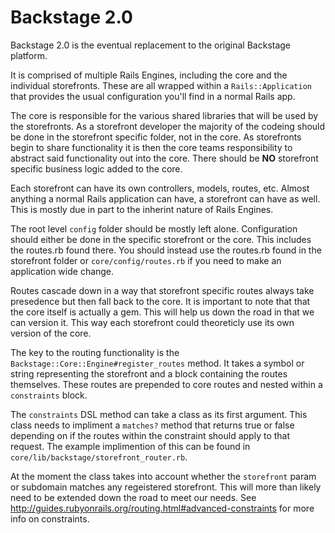 Backstage 2.0
=============

Backstage 2.0 is the eventual replacement to the original Backstage platform.

It is comprised of multiple Rails Engines, including the core and the individual
storefronts. These are all wrapped within a `Rails::Application` that provides
the usual configuration you'll find in a normal Rails app.

The core is responsible for the various shared libraries that will be used by
the storefronts. As a storefront developer the majority of the codeing should be
done in the storefront specific folder, not in the core. As storefronts begin to
share functionality it is then the core teams responsibility to abstract said
functionality out into the core. There should be __NO__ storefront specific
business logic added to the core.

Each storefront can have its own controllers, models, routes, etc. Almost
anything a normal Rails application can have, a storefront can have as well.
This is mostly due in part to the inherint nature of Rails Engines.

The root level `config` folder should be mostly left alone. Configuration should
either be done in the specific storefront or the core. This includes the
routes.rb found there. You should instead use the routes.rb found in the
storefront folder or `core/config/routes.rb` if you need to make an application
wide change.

Routes cascade down in a way that storefront specific routes always take
presedence but then fall back to the core. It is important to note that that the
core itself is actually a gem. This will help us down the road in that we can
version it. This way each storefront could theoreticly use its own version of
the core.

The key to the routing functionality is the
`Backstage::Core::Engine#register_routes` method. It takes a symbol or string
representing the storefront and a block containing the routes themselves. These
routes are prepended to core routes and nested within a `constraints` block.

The `constraints` DSL method can take a class as its first argument. This class
needs to impliment a `matches?` method that returns true or false depending on
if the routes within the constraint should apply to that request. The example
implimention of this can be found in `core/lib/backstage/storefront_router.rb`.

At the moment the class takes into account whether the `storefront` param or
subdomain matches any regeistered storefront. This will more than likely need to
be extended down the road to meet our needs.
See http://guides.rubyonrails.org/routing.html#advanced-constraints for more info on
constraints.
